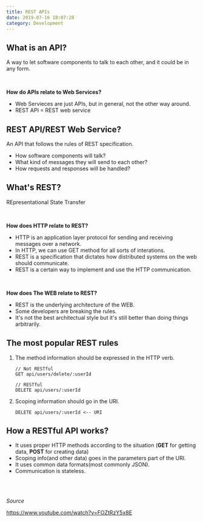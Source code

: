 ```yaml
---
title: REST APIs
date: 2019-07-16 18:07:28
category: Development
---
```


## What is an API?

A way to let software components to talk to each other, and it could be in any form.

<br>

**How do APIs relate to Web Services?**

- Web Servieces are just APIs, but in general, not the other way around.
- REST API = REST web service

## REST API/REST Web Service?

An API that follows the rules of REST specification.

- How software components will talk?
- What kind of messages they will send to each other?
- How requests and responses will be handled?

## What's REST?

REpresentational State Transfer

<br>

**How does HTTP relate to REST?**

- HTTP is an application layer protocol for sending and receiving messages over a network.
- In HTTP, we can use GET method for all sorts of interations.
- REST is a specification that dictates how distributed systems on the web should communicate.
- REST is a certain way to implement and use the HTTP communication.

<br>

**How does The WEB relate to REST?**

- REST is the underlying architecture of the WEB.
- Some developers are breaking the rules.
- It's not the best architectual style but it's still better than doing things arbitrarily.

## The most popular REST rules

1. The method information should be expressed in the HTTP verb.

   ```http
   // Not RESTful
   GET api/users/delete/:userId

   // RESTful
   DELETE api/users/:userId

   ```

2. Scoping information should go in the URI.

   ```http
   DELETE api/users/:userId <-- URI
   ```

## How a RESTful API works?

- It uses proper HTTP methods according to the situation (**GET** for getting data, **POST** for creating data)
- Scoping info(and other data) goes in the parameters part of the URI.
- It uses common data formats(most commonly JSON).
- Communication is stateless.

<br>
<br>

_Source_

https://www.youtube.com/watch?v=FOZtRzY5x8E

<br>
<br>
